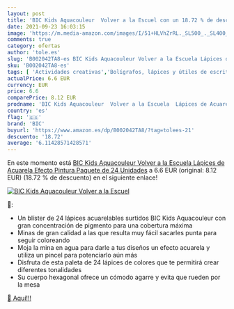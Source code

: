```yaml
---
layout: post
title: 'BIC Kids Aquacouleur  Volver a la Escuel con un 18.72 % de descuento'
date: 2021-09-23 16:03:15
image: 'https://m.media-amazon.com/images/I/51+HLVhZrRL._SL500_._SL400_.jpg'
comments: true
category: ofertas
author: 'tole.es'
slug: 'B002042TA8-es BIC Kids Aquacouleur Volver a la Escuela Lápices de...'
sku: 'B002042TA8-es'
tags: [ 'Actividades creativas','Bolígrafos, lápices y útiles de escritura','Juguetes','Juguetes y juegos','Lápices','Lápices de colores para adultos','Material de escritura y dibujo para niños','Oficina y papelería','bic','lápices', ]
actualPrice: 6.6 EUR
currency: EUR
price: 6.6
comparePrice: 8.12 EUR
prodname: 'BIC Kids Aquacouleur  Volver a la Escuela  Lápices de Acuarela Efecto Pintura  Paquete de 24 Unidades'
country: 'es'
flag: '🇪🇸'
brand: 'BIC'
buyurl: 'https://www.amazon.es/dp/B002042TA8/?tag=tolees-21'
descuento: '18.72'
average: '6.11428571428571'
---
```


En este momento está [BIC Kids Aquacouleur  Volver a la Escuela  Lápices de Acuarela Efecto Pintura  Paquete de 24 Unidades](https://www.amazon.es/dp/B002042TA8/?tag=tolees-21) a 6.6 EUR (original: 8.12 EUR) (18.72 %  de descuento) en el siguiente enlace!

[![BIC Kids Aquacouleur  Volver a la Escuel](https://m.media-amazon.com/images/I/51+HLVhZrRL._SL500_._SL400_.jpg)](https://www.amazon.es/dp/B002042TA8/?tag=tolees-21)

🔎:

- Un blíster de 24 lápices acuarelables surtidos BIC Kids Aquacouleur con gran concentración de pigmento para una cobertura máxima
- Minas de gran calidad a las que resulta muy fácil sacarles punta para seguir coloreando
- Moja la mina en agua para darle a tus diseños un efecto acuarela y utiliza un pincel para potenciarlo aún más
- Disfruta de esta paleta de 24 lápices de colores que te permitirá crear diferentes tonalidades
- Su cuerpo hexagonal ofrece un cómodo agarre y evita que rueden por la mesa

[🛒 Aquí!!!](https://www.amazon.es/dp/B002042TA8/?tag=tolees-21)
